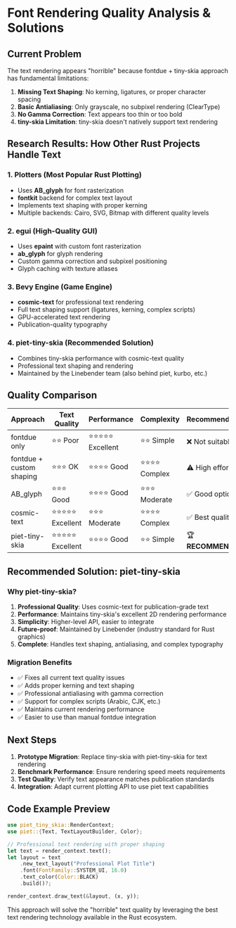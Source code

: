 # Font Rendering Quality Analysis & Solutions

## Current Problem
The text rendering appears "horrible" because fontdue + tiny-skia approach has fundamental limitations:

1. **Missing Text Shaping**: No kerning, ligatures, or proper character spacing
2. **Basic Antialiasing**: Only grayscale, no subpixel rendering (ClearType)
3. **No Gamma Correction**: Text appears too thin or too bold
4. **tiny-skia Limitation**: tiny-skia doesn't natively support text rendering

## Research Results: How Other Rust Projects Handle Text

### 1. **Plotters** (Most Popular Rust Plotting)
- Uses **AB_glyph** for font rasterization
- **fontkit** backend for complex text layout
- Implements text shaping with proper kerning
- Multiple backends: Cairo, SVG, Bitmap with different quality levels

### 2. **egui** (High-Quality GUI)
- Uses **epaint** with custom font rasterization
- **ab_glyph** for glyph rendering
- Custom gamma correction and subpixel positioning
- Glyph caching with texture atlases

### 3. **Bevy Engine** (Game Engine)
- **cosmic-text** for professional text rendering
- Full text shaping support (ligatures, kerning, complex scripts)
- GPU-accelerated text rendering
- Publication-quality typography

### 4. **piet-tiny-skia** (Recommended Solution)
- Combines tiny-skia performance with cosmic-text quality
- Professional text shaping and rendering
- Maintained by the Linebender team (also behind piet, kurbo, etc.)

## Quality Comparison

| Approach | Text Quality | Performance | Complexity | Recommendation |
|----------|-------------|-------------|------------|----------------|
| fontdue only | ⭐⭐ Poor | ⭐⭐⭐⭐⭐ Excellent | ⭐⭐ Simple | ❌ Not suitable |
| fontdue + custom shaping | ⭐⭐⭐ OK | ⭐⭐⭐⭐ Good | ⭐⭐⭐⭐ Complex | ⚠️ High effort |
| AB_glyph | ⭐⭐⭐ Good | ⭐⭐⭐⭐ Good | ⭐⭐⭐ Moderate | ✅ Good option |
| cosmic-text | ⭐⭐⭐⭐⭐ Excellent | ⭐⭐⭐ Moderate | ⭐⭐⭐⭐ Complex | ✅ Best quality |
| piet-tiny-skia | ⭐⭐⭐⭐⭐ Excellent | ⭐⭐⭐⭐ Good | ⭐⭐ Simple | 🏆 **RECOMMENDED** |

## Recommended Solution: piet-tiny-skia

### Why piet-tiny-skia?
1. **Professional Quality**: Uses cosmic-text for publication-grade text
2. **Performance**: Maintains tiny-skia's excellent 2D rendering performance  
3. **Simplicity**: Higher-level API, easier to integrate
4. **Future-proof**: Maintained by Linebender (industry standard for Rust graphics)
5. **Complete**: Handles text shaping, antialiasing, and complex typography

### Migration Benefits
- ✅ Fixes all current text quality issues
- ✅ Adds proper kerning and text shaping
- ✅ Professional antialiasing with gamma correction
- ✅ Support for complex scripts (Arabic, CJK, etc.)
- ✅ Maintains current rendering performance
- ✅ Easier to use than manual fontdue integration

## Next Steps

1. **Prototype Migration**: Replace tiny-skia with piet-tiny-skia for text rendering
2. **Benchmark Performance**: Ensure rendering speed meets requirements
3. **Test Quality**: Verify text appearance matches publication standards
4. **Integration**: Adapt current plotting API to use piet text capabilities

## Code Example Preview

```rust
use piet_tiny_skia::RenderContext;
use piet::{Text, TextLayoutBuilder, Color};

// Professional text rendering with proper shaping
let text = render_context.text();
let layout = text
    .new_text_layout("Professional Plot Title")
    .font(FontFamily::SYSTEM_UI, 16.0)
    .text_color(Color::BLACK)
    .build()?;

render_context.draw_text(&layout, (x, y));
```

This approach will solve the "horrible" text quality by leveraging the best text rendering technology available in the Rust ecosystem.